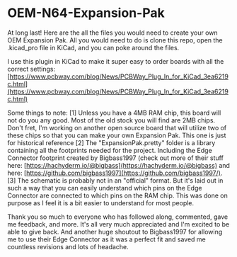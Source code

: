 # OEM-N64-Expansion-Pak

At long last! Here are the all the files you would need to create your own OEM Expansion Pak. All you would need to do is clone this repo, open the .kicad_pro file in KiCad, and you can poke around the files.

I use this plugin in KiCad to make it super easy to order boards with all the correct settings: [https://www.pcbway.com/blog/News/PCBWay_Plug_In_for_KiCad_3ea6219c.html](https://www.pcbway.com/blog/News/PCBWay_Plug_In_for_KiCad_3ea6219c.html)

Some things to note:
[1] Unless you have a 4MB RAM chip, this board will not do you any good. Most of the old stock you will find are 2MB chips. Don't fret, I'm working on another open source board that will utilize two of these chips so that you can make your own Expansion Pak. This one is just for historical reference
[2] The "ExpansionPak.pretty" folder is a library containing all the footprints needed for the project. Including the Edge Connector footprint created by Bigbass1997 (check out more of their stuff here: [https://hachyderm.io/@bigbass](https://hachyderm.io/@bigbass) and here: [https://github.com/bigbass1997](https://github.com/bigbass1997/).
[3] The schematic is probably not in an "official" format. But it's laid out in such a way that you can easily understand which pins on the Edge Connector are connected to which pins on the RAM chip. This was done on purpose as I feel it is a bit easier to understand for most people.

Thank you so much to everyone who has followed along, commented, gave me feedback, and more. It's all very much appreciated and I'm excited to be able to give back. And another huge shoutout to Bigbass1997 for allowing me to use their Edge Connector as it was a perfect fit and saved me countless revisions and lots of headache.
